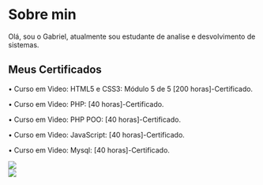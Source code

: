 <h1> Sobre min </h1>

Olá, sou o Gabriel, atualmente sou estudante de analise e desvolvimento de sistemas.

<h2> Meus Certificados </h2>
 <p>•  Curso em Video: HTML5 e CSS3: Módulo 5 de 5 [200 horas]-Certificado. </br></p>
 <p>•  Curso em Video: PHP: [40 horas]-Certificado. </br></p>
 <p>•  Curso em Video: PHP POO: [40 horas]-Certificado. </br></p>
 <p>•  Curso em Video:  JavaScript: [40 horas]-Certificado. </br></p>
 <p>•  Curso em Video:  Mysql: [40 horas]-Certificado. </br></p>
 
 
 <a href="https://github.com/gabrielferroni/">
  <img align="center" src="https://github-readme-stats.vercel.app/api?username=gabrielferroni&count_private=true&show_icons=true&theme=dark&hide_border=false" />
 </a>

  <div>
  <a href="https://www.linkedin.com/in/gabriel-paiva-1a2b1718a/" target="_blank"><img src="https://img.shields.io/badge/-LinkedIn-%230077B5?style=for-the-badge&logo=linkedin&logoColor=white" target="_blank"></a> 
  </div>
